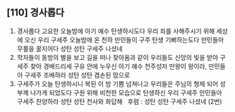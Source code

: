 ## [110] 경사롭다

1) 경사롭다 고요한 오늘밤에 아기 예수 탄생하시도다 우리 죄를 사해주시기 위해 세상에 오신 우리 구세주 오늘밤에 온 천하 만민들이 구주 탄생 기뻐하는도다 만민들아 무릎을 꿇지어다 성탄 성탄 구세주 나셨네  
2) 학자들이 동방의 별을 보고 길을 떠나 찾아옴과 같이 우리들도 신앙의 빛을 받아 구세주 찾아 경배드리세 구유 안에 누우신 아기 예수 천주성자 만왕이 왕이라, 만민들아 구세주 조배하라 성탄 성탄 겸손된 맘으로  
3) 구세주가 오늘 탄생하시니 복된 이 밤 기쁨 넘쳐나고 우리들은 주님의 형제 되어 성부께 나가게 되었도다 구원 위해 비천한 모습으로 탄생하신 우리 구세주 만민들아 구세주 찬양하라 성탄 성탄 천사와 화답해  
후렴 : 성탄 성탄 구세주 나셨네 (2번)
